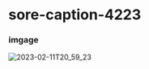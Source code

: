 # sore-caption-4223


### imgage
![2023-02-11T20_59_23](https://user-images.githubusercontent.com/113422735/218940958-41a53cbe-95e4-4235-b670-fdccccb8077f.png)
